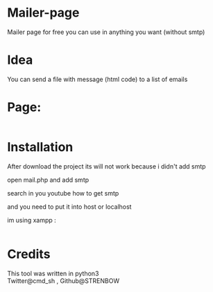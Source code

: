 # Mailer-page
Mailer page for free you can use in anything you want (without smtp)
 
# Idea
You can send a file with message (html code) to a list of emails


# Page:
<img src="https://i.ibb.co/DtVrrHd/mail.png" alt="" >

# Installation
After download the project its will not work because i didn't add smtp

open mail.php and add smtp

search in you youtube how to get smtp

and you need to put it into host or localhost

im using xampp :

<img src="https://i.ibb.co/fXvgwtR/123.png" alt="" >


# Credits
This tool was written in python3  
Twitter@cmd_sh , Github@STRENBOW


<img src="https://i.ibb.co/55DC66D/1457343592535.png" alt="" >
